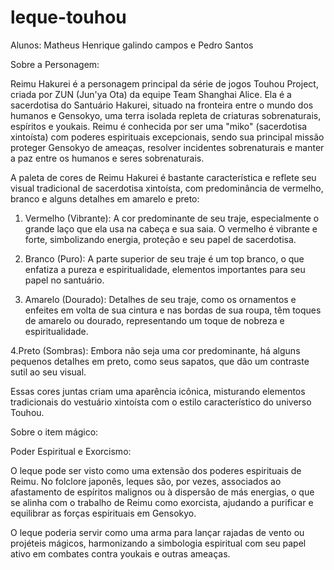 # leque-touhou

Alunos: Matheus Henrique galindo campos e Pedro Santos

Sobre a Personagem:

Reimu Hakurei é a personagem principal da série de jogos Touhou Project, criada por ZUN (Jun'ya Ota) da equipe Team Shanghai Alice. Ela é a sacerdotisa do Santuário Hakurei, situado na fronteira entre o mundo dos humanos e Gensokyo, uma terra isolada repleta de criaturas sobrenaturais, espíritos e youkais. Reimu é conhecida por ser uma "miko" (sacerdotisa xintoísta) com poderes espirituais excepcionais, sendo sua principal missão proteger Gensokyo de ameaças, resolver incidentes sobrenaturais e manter a paz entre os humanos e seres sobrenaturais.

A paleta de cores de Reimu Hakurei é bastante característica e reflete seu visual tradicional de sacerdotisa xintoísta, com predominância de vermelho, branco e alguns detalhes em amarelo e preto:

1. Vermelho (Vibrante): A cor predominante de seu traje, especialmente o grande laço que ela usa na cabeça e sua saia. O vermelho é vibrante e forte, simbolizando energia, proteção e seu papel de sacerdotisa.

2. Branco (Puro): A parte superior de seu traje é um top branco, o que enfatiza a pureza e espiritualidade, elementos importantes para seu papel no santuário.

3. Amarelo (Dourado): Detalhes de seu traje, como os ornamentos e enfeites em volta de sua cintura e nas bordas de sua roupa, têm toques de amarelo ou dourado, representando um toque de nobreza e espiritualidade.

4.Preto (Sombras): Embora não seja uma cor predominante, há alguns pequenos detalhes em preto, como seus sapatos, que dão um contraste sutil ao seu visual.

Essas cores juntas criam uma aparência icônica, misturando elementos tradicionais do vestuário xintoísta com o estilo característico do universo Touhou.

Sobre o item mágico:

Poder Espiritual e Exorcismo:

 O leque pode ser visto como uma extensão dos poderes espirituais de Reimu. No folclore japonês, leques são, por vezes, associados ao afastamento de espíritos malignos ou à dispersão de más energias, o que se alinha com o trabalho de Reimu como exorcista, ajudando a purificar e equilibrar as forças espirituais em Gensokyo.

O leque poderia servir como uma arma para lançar rajadas de vento ou projéteis mágicos, harmonizando a simbologia espiritual com seu papel ativo em combates contra youkais e outras ameaças.
